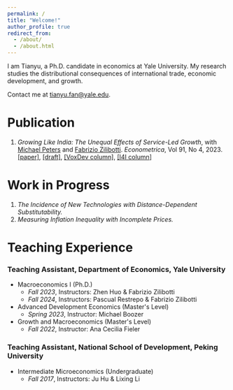 ```yaml
---
permalink: /
title: "Welcome!"
author_profile: true
redirect_from: 
  - /about/
  - /about.html
---
```


I am Tianyu, a Ph.D. candidate in economics at Yale University. My research studies the distributional consequences of international trade, economic development, and growth.

Contact me at <span style="color: darkorange;">tianyu.fan@yale.edu</span>.

Publication
======

1. *Growing Like India: The Unequal Effects of Service-Led Growth*, with [Michael Peters](https://mipeters.weebly.com) and [Fabrizio Zilibotti](https://campuspress.yale.edu/zilibotti/). *Econometrica*, Vol 91, No 4, 2023. [\[paper\]](/files/FPZ_UnequalGrowth.pdf), [\[draft\]](/files/FPZ_ECMA_final.pdf), [\[VoxDev column\]](https://voxdev.org/topic/macroeconomics-growth/how-services-drive-growth-emerging-economies-evidence-india), [\[I4I column\]](https://www.ideasforindia.in/topics/macroeconomics/india-s-service-led-economic-growth.html)

Work in Progress
======

1. *The Incidence of New Technologies with Distance-Dependent Substitutability.*
2. *Measuring Inflation Inequality with Incomplete Prices.*

Teaching Experience
======

### Teaching Assistant, Department of Economics, Yale University
- Macroeconomics I (Ph.D.)
  - *Fall 2023*, Instructors: Zhen Huo & Fabrizio Zilibotti
  - *Fall 2024*, Instructors: Pascual Restrepo & Fabrizio Zilibotti
- Advanced Development Economics (Master's Level)
  - *Spring 2023*, Instructor: Michael Boozer
- Growth and Macroeconomics (Master's Level)
  - *Fall 2022*, Instructor: Ana Cecilia Fieler

### Teaching Assistant, National School of Development, Peking University
- Intermediate Microeconomics (Undergraduate)
  - *Fall 2017*, Instructors: Ju Hu & Lixing Li

